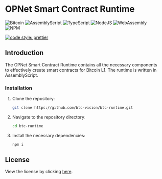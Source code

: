# OPNet Smart Contract Runtime

![Bitcoin](https://img.shields.io/badge/Bitcoin-000?style=for-the-badge&logo=bitcoin&logoColor=white)
![AssemblyScript](https://img.shields.io/badge/assembly%20script-%23000000.svg?style=for-the-badge&logo=assemblyscript&logoColor=white)
![TypeScript](https://img.shields.io/badge/TypeScript-007ACC?style=for-the-badge&logo=typescript&logoColor=white)
![NodeJS](https://img.shields.io/badge/Node%20js-339933?style=for-the-badge&logo=nodedotjs&logoColor=white)
![WebAssembly](https://img.shields.io/badge/WebAssembly-654FF0?style=for-the-badge&logo=webassembly&logoColor=white)
![NPM](https://img.shields.io/badge/npm-CB3837?style=for-the-badge&logo=npm&logoColor=white)

[![code style: prettier](https://img.shields.io/badge/code_style-prettier-ff69b4.svg?style=flat-square)](https://github.com/prettier/prettier)

## Introduction

The OPNet Smart Contract Runtime contains all the necessary components to effectively create smart contracts for Bitcoin
L1. The runtime is written in AssemblyScript.

### Installation

1. Clone the repository:
   ```bash
   git clone https://github.com/btc-vision/btc-runtime.git
   ```
2. Navigate to the repository directory:
   ```bash
   cd btc-runtime
   ```
3. Install the necessary dependencies:
   ```bash
   npm i
   ```

## License

View the license by clicking [here](https://github.com/btc-vision/wbtc/blob/main/LICENSE.md).
